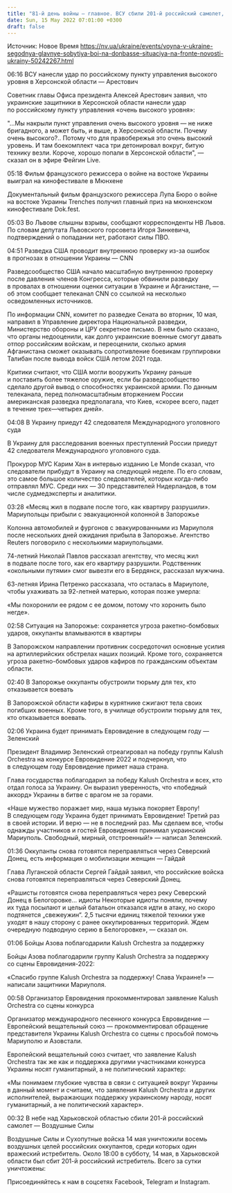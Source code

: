```yaml
---
title: "81-й день войны — главное. ВСУ сбили 201-й российский самолет, оккупанты готовятся снова переправляться через Северский Донец"
date: Sun, 15 May 2022 07:01:00 +0300
draft: false
---
```

Источник: Новое Время https://nv.ua/ukraine/events/voyna-v-ukraine-segodnya-glavnye-sobytiya-boi-na-donbasse-situaciya-na-fronte-novosti-ukrainy-50242267.html


06:16 ВСУ нанесли удар по российскому пункту управления высокого уровня в Херсонской области — Арестович

Советник главы Офиса президента Алексей Арестович заявил, что украинские защитники в Херсонской области нанесли удар по российскому пункту управления «очень высокого уровня»:

"…Мы накрыли пункт управления очень высокого уровня — не ниже бригадного, а может быть, и выше, в Херсонской области. Почему очень высокого?.. Потому что для правобережья это очень высокий уровень. И там боекомплект часа три детонировал вокруг, битую технику везли. Короче, хорошо попали в Херсонской области", — сказал он в эфире Фейгин Live.

05:18 Фильм французского режиссера о войне на востоке Украины выиграл на кинофестивале в Мюнхене

Документальный фильм французского режиссера Лупа Бюро о войне на востоке Украины Trenches получил главный приз на мюнхенском кинофестивале Dok.fest.

05:03 Во Львове слышны взрывы, сообщают корреспонденты НВ Львов. По словам депутата Львовского горсовета Игоря Зинкевича, подтверждений о попадании нет, работают силы ПВО.

04:51 Разведка США проводит внутреннюю проверку из-за ошибок в прогнозах в отношении Украины — CNN

Разведсообщество США начало масштабную внутреннюю проверку после давления членов Конгресса, которые обвинили разведку в провалах в отношении оценки ситуации в Украине и Афганистане, — об этом сообщает телеканал CNN со ссылкой на несколько осведомленных источников.

По информации CNN, комитет по разведке Сената во вторник, 10 мая, направил в Управление директора Национальной разведки, Министерство обороны и ЦРУ секретное письмо. В нем было сказано, что органы недооценили, как долго украинские военные смогут давать отпор российским войскам, и переоценили, сколько армия Афганистана сможет оказывать сопротивление боевикам группировки Талибан после вывода войск США летом 2021 года.

Критики считают, что США могли вооружить Украину раньше и поставить более тяжелое оружие, если бы разведсообщество сделало другой вывод о способностях украинской армии. По данным телеканала, перед полномасштабным вторжением России американская разведка предполагала, что Киев, «скорее всего, падет в течение трех—четырех дней».

04:08 В Украину приедут 42 следователя Международного уголовного суда

В Украину для расследования военных преступлений России приедут 42 следователя Международного уголовного суда.

Прокурор МУС Карим Хан в интервью изданию Le Monde сказал, что следователи прибудут в Украину на следующей неделе. По его словам, это самое большое количество следователей, которых когда-либо отправлял МУС. Среди них — 30 представителей Нидерландов, в том числе судмедэксперты и аналитики.

03:28 «Месяц жил в подвале после того, как квартиру разрушили». Мариупольцы прибыли с эвакуационной колонной в Запорожье

Колонна автомобилей и фургонов с эвакуированными из Мариуполя после нескольких дней ожидания прибыла в Запорожье. Агентство Reuters поговорило с несколькими мариупольцами.

74-летний Николай Павлов рассказал агентству, что месяц жил в подвале после того, как его квартиру разрушили. Родственник «окольными путями» смог вывезти его в Бердянск, рассказал мужчина.

63-летняя Ирина Петренко рассказала, что осталась в Мариуполе, чтобы ухаживать за 92-летней матерью, которая позже умерла:

«Мы похоронили ее рядом с ее домом, потому что хоронить было негде».

02:58 Ситуация на Запорожье: сохраняется угроза ракетно-бомбовых ударов, оккупанты вламываются в квартиры

В Запорожском направлении противник сосредоточил основные усилия на артиллерийских обстрелах наших позиций. Кроме того, сохраняется угроза ракетно-бомбовых ударов кафиров по гражданским объектам области.

02:40 В Запорожье оккупанты обустроили тюрьму для тех, кто отказывается воевать

В Запорожской области кафиры в курятнике сжигают тела своих погибших военных. Кроме того, в училище обустроили тюрьму для тех, кто отказывается воевать.

02:06 Украина будет принимать Евровидение в следующем году — Зеленский

Президент Владимир Зеленский отреагировал на победу группы Kalush Orchestra на конкурсе Евровидение 2022 и подчеркнул, что в следующем году Евровидение примет наша страна.

Глава государства поблагодарил за победу Kalush Orchestra и всех, кто отдал голоса за Украину. Он выразил уверенность, что «победный аккорд» Украины в битве с врагом не за горами.

«Наше мужество поражает мир, наша музыка покоряет Европу! В следующем году Украина будет принимать Евровидение! Третий раз в своей истории. И верю — не в последний раз. Мы сделаем все, чтобы однажды участников и гостей Евровидения принимал украинский Мариуполь. Свободный, мирный, отстроенный!» — написал Зеленский.

01:36 Оккупанты снова готовятся переправляться через Северский Донец, есть информация о мобилизации женщин — Гайдай

Глава Луганской области Сергей Гайдай заявил, что российские войска снова готовятся переправляться через Северский Донец.

«Рашисты готовятся снова переправляться через реку Северский Донец в Белогоровке… идиоты Некоторые идиоты поняли, почему их туда посылают и целый батальон отказался идти в атаку, но скоро подтянется „свежеужин“. 2,5 тысячи единиц тяжелой техники уже уходят в нашу сторону с ранее оккупированных территорий. Ждем очередную подводную серию в Белогоровке», — сказал он.

01:06 Бойцы Азова поблагодарили Kalush Orchestra за поддержку

Бойцы Азова поблагодарили группу Kalush Orchestra за поддержку со сцены Евровидения-2022:

«Спасибо группе Kalush Orchestra за поддержку! Слава Украине!» — написали защитники Мариуполя.

00:58 Организатор Евровидения прокомментировал заявление Kalush Orchestra со сцены конкурса

Организатор международного песенного конкурса Евровидение — Европейский вещательный союз — прокомментировал обращение представителя Украины Kalush Orchestra со сцены с просьбой помочь Мариуполю и Азовстали.

Европейский вещательный союз считает, что заявление Kalush Orchestra так же как и поддержка другими участниками конкурса Украины носят гуманитарный, а не политический характер:

«Мы понимаем глубокие чувства в связи с ситуацией вокруг Украины в данный момент и считаем, что заявления Kalush Orchestra и других исполнителей, выражающих поддержку украинскому народу, носят гуманитарный, а не политический характер».

00:32 В небе над Харьковской областью сбили 201-й российский самолет — Воздушные Силы

Воздушные Силы и Сухопутные войска 14 мая уничтожили восемь воздушных целей российских оккупантов, среди которых один вражеский истребитель. Около 18:00 в субботу, 14 мая, в Харьковской области был сбит 201-й российский истребитель. Всего за сутки уничтожены:

Присоединяйтесь к нам в соцсетях Facebook, Telegram и Instagram.
